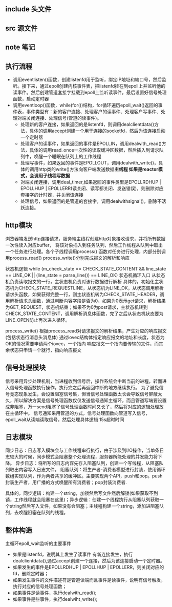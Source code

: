 ## include 头文件 
## src 源文件 
## note 笔记

## 执行流程
- 调用eventlisten()函数，创建listenfd用于监听，绑定IP地址和端口号，然后监听。接下来，通过epoll创建内核事件表，把listenfd挂在到epoll上并监听他的读事件。然后创建管道套接字挂载到epoll上监听读事件。最后设置好信号处理函数，启动定时器
- 调用eventloop()函数，while(for())结构，for循环遍历epoll_wait()返回的事件表，事件类型有：新的客户连接、处理客户的读事件、处理客户写事件、处理对端关闭连接、处理信号(管道的读事件)。
  - 处理新的客户连接，如果返回的是listenfd，则调用dealclientdata()方法，具体的调用accept创建一个用于连接的socketfd，然后为该连接启动一个定时器
  - 处理客户的读事件，如果返回的事件是EPOLLIN，调用dealwith_read()方法，具体的调用read_once一次性的读取缓冲区数据，然后插入到请求队列中，唤醒一个睡眠在队列上的工作线程
  - 处理写事件，如果返回的事件是EPOLLOUT，调用dealwith_write()，具体的调用http类的write()方法向客户端发送数据**主线程 如果是reactor模式，会调用子线程写数据**
  - 对端关闭连接，调用deal_timer,如果返回的事件类型是EPOLLRDHUP | EPOLLHUP | EPOLLERR(读关闭、读写都关闭、发送错误)，则删除对应套接字的计时器，并关闭该连接
  - 处理信号，如果返回的是管道的套接字，调用dealwithsignal()，删除不活跃连接。

## http模块
浏览器端发送http连接请求，服务端主线程创建http对象接收请求，并将所有数据一次性读入对应buffer，
将该对象插入到任务队列，然后工作线程从队列中取出一个任务进行处理。各个子线程调用process()
函数对任务进行处理，内部分别调用process_read() process_write()分别完成报文的解析和响应

状态机逻辑
while (m_check_state == CHECK_STATE_CONTENT && line_state == LINE_OK 
                              || (line_state = parse_line()) == LINE_OK)
状态机循环入口
从状态机负责读取报文的一行，主状态机负责对该行数据进行解析
具体的，初始化主状态机为CHECK_STATE_REQUESTLINE，从状态机为LINE_OK，从状态调用解析请求头函数，如果获得完整一行，则主状态机转为CHECK_STATE_HEADER，调用解析请求头函数，通过判断内容字段是否为0，如果为0表示get请求，解析结果为GET_REQUEST，状态机结束；如果不为0为post请求，主状态机转到CHECK_STATE_CONTENT，调用解析消息体函数，完了之后从状态机状态要为LINE_OPEN防止再次进入循环。

process_write()
根据process_read对请求报文的解析结果，产生对应的响应报文(包括状态行消息头消息体)
通过iovec结构体指定响应报文的地址和长度，状态为OK的情况需要申请两个iovec，一个指向
响应报文一个指向要传输的文件，而其余状态只申请一个就行，指向响应报文

## 信号处理模块
信号采用异步处理机制，当进程收到信号后，操作系统会中断当前的进程，转而进入信号处理函数执行操作，执行完之后再返回中断的地方继续执行。
为了避免信号竞态现象发生，会设置阻塞信号集，但当信号处理函数太长会导致信号屏蔽太久，所以解决方案是信号处理函数仅仅发送信号通知主循环，而且管道写端要设置成非阻塞，万一send阻塞了信号处理函数时间又长了，然后将对应的逻辑处理放在主循环中。
信号通知采用管道的方式，信号处理函数向管道写入信号，epoll_wait从读端读取信号，然后处理具体逻辑
15s超时时间

## 日志模块
同步日志：日志写入模块会与工作线程串行执行，由于涉及到I/O操作，当单条日志较大的时候，同步模式会阻塞整个处理流程，服务器所能处理的并发能力将下降。
异步日志：将所写的日志内容先存入阻塞队列，创建一个写线程，从阻塞队列取出内容写入日志文件。
阻塞队列：将生产者-消费者模型进行封装，使用循环数组实现队列，作为两者共享的缓冲区。主要实现两个API，push和pop。push封装生产者，用广播的方式唤醒所有消费者；pop封装消费者.

具体的，同步逻辑：构建一个string，加锁然后写文件然后解锁(如果获取不到锁，工作线程就会阻塞在这里)；异步逻辑：创建一个线程执行从阻塞队列获取一个string然后写入文件，如果没有会阻塞；主线程构建一个string，添加进阻塞队列，去唤醒阻塞在队列的线程。

## 整体构造
主循环epoll_wait监听的主要事件
- 如果是listenfd，说明其上发生了读事件 有新连接发生，执行dealclientdata(),通过accept创建一个连接，然后为该连接启动一个定时器。
- 如果发生的事件是EPOLLRDHUP | EPOLLHUP | EPOLLERR，则关闭对应的fd，删除定时器；
- 如果发生事件的文件描述符是管道读端而且事件是读事件，说明有信号触发，执行对应的信号处理函数；
- 如果事件是读事件，执行dealwith_read();
- 如果事件是些事件，执行dealwiht_write();